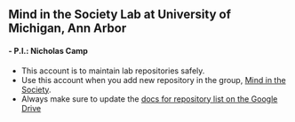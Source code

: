 ## Mind in the Society Lab at University of Michigan, Ann Arbor
#### - P.I.: Nicholas Camp

- This account is to maintain lab repositories safely.
- Use this account when you add new repository in the group, [Mind in the Society](https://github.com/mind-in-society-lab).
- Always make sure to update the [docs for repository list on the Google Drive](https://docs.google.com/spreadsheets/d/1tQfvIvjuJnbwOfekc9jfH_abQFtpJOZATmGNfzPHO8Q/edit#gid=0)
